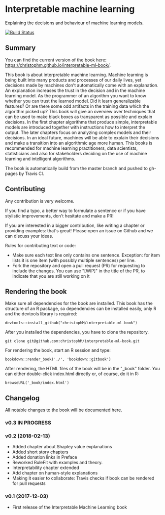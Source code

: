 # Interpretable machine learning

Explaining the decisions and behaviour of machine learning models.

[![Build Status](https://travis-ci.org/christophM/interpretable-ml-book.svg?branch=master)](https://travis-ci.org/christophM/interpretable-ml-book)

## Summary
You can find the current version of the book here: https://christophm.github.io/interpretable-ml-book/.

This book is about interpretable machine learning. Machine learning is being built into many products and processes of our daily lives, yet decisions made by machines don't automatically come with an explanation. An explanation increases the trust in the decision and in the machine learning model. As the programmer of an algorithm you want to know whether you can trust the learned model. Did it learn generalizable features? Or are there some odd artifacts in the training data which the algorithm picked up? This book will give an overview over techniques that can be used to make black boxes as transparent as possible and explain decisions. In the first chapter algorithms that produce simple, interpretable models are introduced together with instructions how to interpret the output. The later chapters focus on analyzing complex models and their decisions.
In an ideal future, machines will be able to explain their decisions and make a transition into an algorithmic age more human. This books is recommended for machine learning practitioners, data scientists, statisticians and also for stakeholders deciding on the use of machine learning and intelligent algorithms.


The book is automatically build from the master branch and pushed to gh-pages by Travis CI.

## Contributing

Any contribution is very welcome.

If you find a typo, a better way to formulate a sentence or if you have stylistic improvements, don't hesitate and make a PR!

If you are interested in a bigger contribution, like writing a chapter or providing examples: that's great! Please open an issue on Github and we can discuss your ideas.

Rules for contributing text or code:

- Make sure each text line only contains one sentence. Exception: for item lists it is one item (with possibly multiple sentences) per line.
- Fork the repository and open a pull request (PR) for requesting to include the changes. You can use "[WIP]" in the title of the PR, to indicate that you are still working on it


## Rendering the book
Make sure all dependencies for the book are installed. This book has the structure of an R package, so dependencies can be installed easily, only R and the devtools library is required:
```{r}
devtools::install_github("christophM/interpretable-ml-book")
```

After you installed the dependencies, you have to clone the repository.
```{shell}
git clone git@github.com:christophM/interpretable-ml-book.git
```

For rendering the book, start an R session and type:
```{r}
bookdown::render_book('./', 'bookdown::gitbook')
```

After rendering, the HTML files of the  book will be in the "_book" folder. You can either double-click index.html directly or, of course, do it in R:
```{r}
browseURL('_book/index.html')
 ```



## Changelog
All notable changes to the book will be documented here.

### v0.3 IN PROGRESS

### v0.2 (2018-02-13)
- Added chapter about Shapley value explanations
- Added short story chapters
- Added donation links in Preface
- Reworked RuleFit with examples and theory.
- Interpretability chapter extended
- Add chapter on human-style explanations
- Making it easier to collaborate: Travis checks if book can be rendered for pull requests

### v0.1 (2017-12-03)
- First release of the Interpretable Machine Learning book
